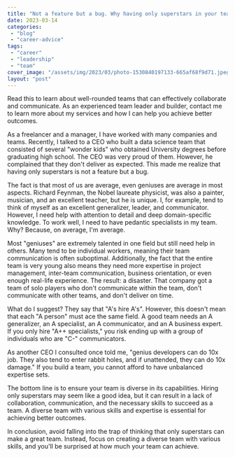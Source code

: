 ```yaml
---
title: "Not a feature but a bug. Why having only superstars in your team can be a disaster."
date: 2023-03-14
categories: 
 - "blog"
 - "career-advice"
tags: 
 - "career"
 - "leadership"
 - "team"
cover_image: "/assets/img/2023/03/photo-1530840197133-665af68f9d71.jpeg"
layout: "post"
---
```


Read this to learn about well-rounded teams that can effectively collaborate and communicate. As an experienced team leader and builder, contact me to learn more about my services and how I can help you achieve better outcomes.

As a freelancer and a manager, I have worked with many companies and teams. Recently,  I talked to a CEO who built a data science team that consisted of several "wonder kids" who obtained University degrees before graduating high school. The CEO was very proud of them. However, he complained that they don't deliver as expected. This made me realize that having only superstars is not a feature but a bug.

The fact is that most of us are average, even geniuses are average in most aspects. Richard Feynman, the Nobel laureate physicist, was also a painter, musician, and an excellent teacher, but he is unique. I, for example, tend to think of myself as an excellent generalizer, leader, and communicator. However, I need help with attention to detail and deep domain-specific knowledge. To work well, I need to have pedantic specialists in my team. Why? Because, on average, I'm average.

Most "geniuses" are extremely talented in one field but still need help in others. Many tend to be individual workers, meaning their team communication is often suboptimal. Additionally, the fact that the entire team is very young also means they need more expertise in project management, inter-team communication, business orientation, or even enough real-life experience. The result: a disaster. That company got a team of solo players who don't communicate within the team, don't communicate with other teams, and don't deliver on time.

What do I suggest? They say that "A's hire A's". However, this doesn't mean that each "A person" must ace the same field. A good team needs an A generalizer, an A specialist, an A communicator, and an A business expert. If you only hire "A++ specialists," you risk ending up with a group of individuals who are "C-" communicators.

As another CEO I consulted once told me, "genius developers can do 10x job. They also tend to enter rabbit holes, and if unattended, they can do 10x damage." If you build a team, you cannot afford to have unbalanced expertise sets. 

The bottom line is to ensure your team is diverse in its capabilities. Hiring only superstars may seem like a good idea, but it can result in a lack of collaboration, communication, and the necessary skills to succeed as a team. A diverse team with various skills and expertise is essential for achieving better outcomes.

In conclusion, avoid falling into the trap of thinking that only superstars can make a great team. Instead, focus on creating a diverse team with various skills, and you'll be surprised at how much your team can achieve.
